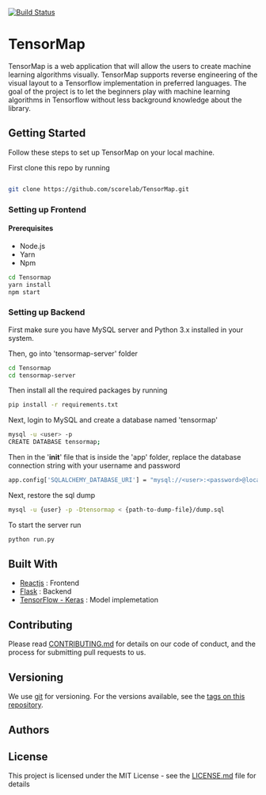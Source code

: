 [![Build Status](https://travis-ci.com/scorelab/TensorMap.svg?branch=master)](https://travis-ci.com/scorelab/TensorMap)
# TensorMap

TensorMap is a web application that will allow the users to create machine learning algorithms visually. TensorMap supports reverse engineering of the visual layout to a Tensorflow implementation in preferred languages. The goal of the project is to let the beginners play with machine learning algorithms in Tensorflow without less background knowledge about the library.

## Getting Started
Follow these steps to set up TensorMap on your local machine.

First clone this repo by running
```bash

git clone https://github.com/scorelab/TensorMap.git
```````````````````````````


### Setting up Frontend

#### Prerequisites
* Node.js
* Yarn
* Npm

```bash
cd Tensormap
yarn install
npm start
```
### Setting up Backend

First make sure you have MySQL server and Python 3.x installed in your system.

Then, go into 'tensormap-server' folder

```bash
cd Tensormap
cd tensormap-server
```

Then install all the required packages by running

```bash
pip install -r requirements.txt
```
Next, login to MySQL and create a database named 'tensormap'

```bash
mysql -u <user> -p
CREATE DATABASE tensormap;
```
Then in the '__init__' file that is inside the 'app' folder, replace the database connection string with your username and password

```bash
app.config['SQLALCHEMY_DATABASE_URI'] = "mysql://<user>:<password>@localhost/tensormap"
```

Next, restore the sql dump 
```bash
mysql -u {user} -p -Dtensormap < {path-to-dump-file}/dump.sql
```

To start the server run

```bash
python run.py
```



## Built With

* [Reactjs](https://reactjs.org/docs/getting-started.html) : Frontend  
* [Flask](http://flask.pocoo.org/) : Backend
* [TensorFlow - Keras](https://www.tensorflow.org/) : Model implemetation

## Contributing

Please read [CONTRIBUTING.md](https://github.com/scorelab/TensorMap/blob/master/CONTRIBUTING.md) for details on our code of conduct, and the process for submitting pull requests to us.

## Versioning

We use [git](https://git-scm.com/) for versioning. For the versions available, see the [tags on this repository](https://github.com/your/project/tags).

## Authors



## License

This project is licensed under the MIT License - see the [LICENSE.md](https://github.com/scorelab/TensorMap/blob/master/LICENSE) file for details
